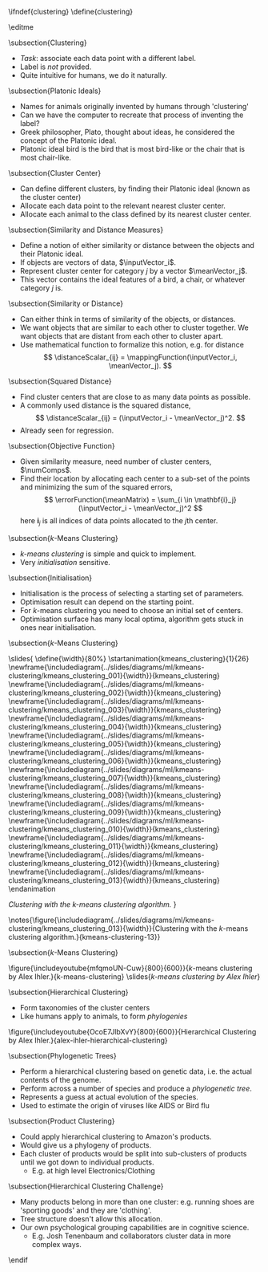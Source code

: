 \ifndef{clustering}
\define{clustering}

\editme

\subsection{Clustering}

* *Task*:  associate each data point with a different label.
* Label is *not* provided.
* Quite intuitive for humans, we do it naturally.

\subsection{Platonic Ideals}

* Names for animals originally invented by humans through 'clustering'
* Can we have the computer to recreate that process of inventing the label?
* Greek philosopher, Plato, thought about ideas, he considered the concept of the Platonic ideal.
* Platonic ideal bird is the bird that is most bird-like or the chair that is most chair-like.

\subsection{Cluster Center}

* Can define different clusters, by finding their Platonic ideal (known as the cluster center)
* Allocate each data point to the relevant nearest cluster center.
* Allocate each animal to the class defined by its nearest cluster center.

\subsection{Similarity and Distance Measures}

* Define a notion of either similarity or distance between the objects and their Platonic ideal.
* If objects are vectors of data, $\inputVector_i$.
* Represent cluster center for category $j$ by a vector $\meanVector_j$.
* This vector contains the ideal features of a bird, a chair, or whatever category $j$ is.

\subsection{Similarity or Distance}

* Can either think in terms of similarity of the objects, or distances.
* We want objects that are similar to each other to cluster together. We want objects that are distant from each other to cluster apart.
* Use mathematical function to formalize this notion, e.g. for distance
$$
\distanceScalar_{ij} = \mappingFunction(\inputVector_i, \meanVector_j).
$$

\subsection{Squared Distance}


* Find cluster centers that are close to as many data points as possible.
* A commonly used distance is the squared distance,
$$
\distanceScalar_{ij} = (\inputVector_i - \meanVector_j)^2.
$$
* Already seen for regression.

\subsection{Objective Function}

* Given similarity measure, need number of  cluster centers, $\numComps$.
* Find their location by allocating each center to a sub-set of the points and minimizing the sum of the squared errors,
$$
\errorFunction(\meanMatrix) = \sum_{i \in \mathbf{i}_j} (\inputVector_i - \meanVector_j)^2
$$
here $\mathbf{i}_j$ is all indices of  data points allocated to the $j$th center. 

\subsection{$k$-Means Clustering}

* *$k$-means clustering* is simple and quick to implement.
* Very *initialisation* sensitive.

\subsection{Initialisation}

* Initialisation is the process of selecting a starting set of parameters.
* Optimisation result can depend on the starting point.
* For $k$-means clustering you need to choose an initial set of centers.
* Optimisation surface has many local optima, algorithm gets stuck in ones near initialisation.

\subsection{$k$-Means Clustering}

\slides{
\define{\width}{80%}
\startanimation{kmeans_clustering}{1}{26}
\newframe{\includediagram{../slides/diagrams/ml/kmeans-clustering/kmeans_clustering_001}{\width}}{kmeans_clustering}
\newframe{\includediagram{../slides/diagrams/ml/kmeans-clustering/kmeans_clustering_002}{\width}}{kmeans_clustering}
\newframe{\includediagram{../slides/diagrams/ml/kmeans-clustering/kmeans_clustering_003}{\width}}{kmeans_clustering}
\newframe{\includediagram{../slides/diagrams/ml/kmeans-clustering/kmeans_clustering_004}{\width}}{kmeans_clustering}
\newframe{\includediagram{../slides/diagrams/ml/kmeans-clustering/kmeans_clustering_005}{\width}}{kmeans_clustering}
\newframe{\includediagram{../slides/diagrams/ml/kmeans-clustering/kmeans_clustering_006}{\width}}{kmeans_clustering}
\newframe{\includediagram{../slides/diagrams/ml/kmeans-clustering/kmeans_clustering_007}{\width}}{kmeans_clustering}
\newframe{\includediagram{../slides/diagrams/ml/kmeans-clustering/kmeans_clustering_008}{\width}}{kmeans_clustering}
\newframe{\includediagram{../slides/diagrams/ml/kmeans-clustering/kmeans_clustering_009}{\width}}{kmeans_clustering}
\newframe{\includediagram{../slides/diagrams/ml/kmeans-clustering/kmeans_clustering_010}{\width}}{kmeans_clustering}
\newframe{\includediagram{../slides/diagrams/ml/kmeans-clustering/kmeans_clustering_011}{\width}}{kmeans_clustering}
\newframe{\includediagram{../slides/diagrams/ml/kmeans-clustering/kmeans_clustering_012}{\width}}{kmeans_clustering}
\newframe{\includediagram{../slides/diagrams/ml/kmeans-clustering/kmeans_clustering_013}{\width}}{kmeans_clustering}
\endanimation

*Clustering with the $k$-means clustering algorithm.*
}

\notes{\figure{\includediagram{../slides/diagrams/ml/kmeans-clustering/kmeans_clustering_013}{\width}}{Clustering with the $k$-means clustering algorithm.}{kmeans-clustering-13}}

\subsection{$k$-Means Clustering}

\figure{\includeyoutube{mfqmoUN-Cuw}{800}{600}}{$k$-means clustering by Alex Ihler.}{k-means-clustering}
\slides{*$k$-means clustering by Alex Ihler*}

\subsection{Hierarchical Clustering}

* Form taxonomies of the cluster centers
* Like humans apply to animals, to form *phylogenies*

\figure{\includeyoutube{OcoE7JlbXvY}{800}{600}}{Hierarchical Clustering by Alex Ihler.}{alex-ihler-hierarchical-clustering}

\subsection{Phylogenetic Trees}

* Perform a hierarchical clustering based on genetic data, i.e. the actual contents of the genome.
* Perform across a number of species and produce a *phylogenetic tree*.
* Represents a guess at actual evolution of the species.
* Used to estimate the origin of viruses like AIDS or Bird flu

\subsection{Product Clustering}

* Could apply hierarchical clustering to Amazon's products.
* Would give us a phylogeny of products.
* Each cluster of products would be split into sub-clusters of products until we got down to individual products.
    * E.g. at high level Electronics/Clothing

\subsection{Hierarchical Clustering Challenge}

* Many products belong in more than one cluster: e.g. running shoes are 'sporting goods' and they are 'clothing'.
* Tree structure doesn't allow this allocation.
* Our own psychological grouping capabilities are in cognitive science.
    * E.g. Josh Tenenbaum and collaborators cluster data in more complex ways.

\endif
